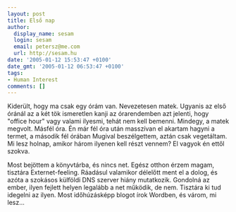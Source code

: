```yaml
---
layout: post
title: Első nap
author:
  display_name: sesam
  login: sesam
  email: petersz@me.com
  url: http://sesam.hu
date: '2005-01-12 15:53:47 +0100'
date_gmt: '2005-01-12 06:53:47 +0100'
tags:
- Human Interest
comments: []
---
```


Kiderült, hogy ma csak egy órám van. Nevezetesen matek. Ugyanis az első óránál az a két tök ismeretlen kanji az órarendemben azt jelenti, hogy "office hour" vagy valami ilyesmi, tehát nem kell bemenni. Mindegy, a matek megvolt. Másfél óra. Én már fél óra után masszívan el akartam hagyni a termet, a második fél órában Mugival beszélgettem, aztán csak vegetáltam. Mi lesz holnap, amikor három ilyenen kell részt vennem? El vagyok én ettől szokva.

Most bejöttem a könyvtárba, és nincs net. Egész otthon érzem magam, tisztára Externet-feeling. Ráadásul valamikor délelőtt ment el a dolog, és azóta a szokásos külföldi DNS szerver hiány mutatkozik. Gondolná az ember, ilyen fejlett helyen legalább a net működik, de nem. Tisztára ki tud idegelni az ilyen. Most időhúzásképp blogot írok Wordben, és várom, mi lesz...
